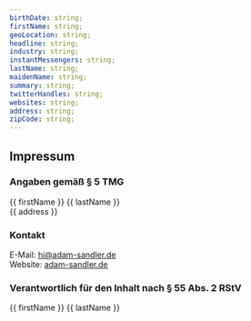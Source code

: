 ```yaml
---
birthDate: string;
firstName: string;
geoLocation: string;
headline: string;
industry: string;
instantMessengers: string;
lastName: string;
maidenName: string;
summary: string;
twitterHandles: string;
websites: string;
address: string;
zipCode: string;
---
```


## Impressum

### Angaben gemäß § 5 TMG
{{ firstName }} {{ lastName }}
<br>
{{ address }}

### Kontakt
E-Mail: hi@adam-sandler.de
<br>
Website: [adam-sandler.de](https://adam-sandler.de)

### Verantwortlich für den Inhalt nach § 55 Abs. 2 RStV
{{ firstName }} {{ lastName }}
